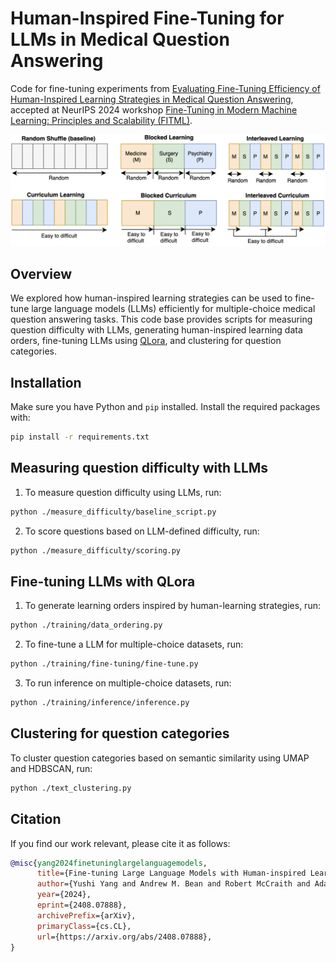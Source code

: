 # Human-Inspired Fine-Tuning for LLMs in Medical Question Answering

Code for fine-tuning experiments from [Evaluating Fine-Tuning Efficiency of Human-Inspired Learning Strategies in Medical Question Answering](https://arxiv.org/abs/2408.07888), accepted at NeurIPS 2024 workshop [Fine-Tuning in Modern Machine Learning: Principles and Scalability (FITML)](https://sites.google.com/view/neurips2024-ftw).

![Fine-tuning with human-inspired learning strategies](learning_orders.png)

## Overview

We explored how human-inspired learning strategies can be used to fine-tune large language models (LLMs) efficiently for multiple-choice medical question answering tasks. This code base provides scripts for measuring question difficulty with LLMs, generating human-inspired learning data orders, fine-tuning LLMs using [QLora](https://github.com/artidoro/qlora), and clustering for question categories.

## Installation

Make sure you have Python and `pip` installed. Install the required packages with:

```bash
pip install -r requirements.txt
```

## Measuring question difficulty with LLMs

1. To measure question difficulty using LLMs, run:
```bash
python ./measure_difficulty/baseline_script.py
```

2. To score questions based on LLM-defined difficulty, run:
```bash
python ./measure_difficulty/scoring.py
```

## Fine-tuning LLMs with QLora

1. To generate learning orders inspired by human-learning strategies, run:
```bash
python ./training/data_ordering.py
```

2. To fine-tune a LLM for multiple-choice datasets, run:
```bash
python ./training/fine-tuning/fine-tune.py
```

3. To run inference on multiple-choice datasets, run:
```bash
python ./training/inference/inference.py
```

## Clustering for question categories

To cluster question categories based on semantic similarity using UMAP and HDBSCAN, run:
```bash
python ./text_clustering.py
```

## Citation

If you find our work relevant, please cite it as follows:
```bibtex
@misc{yang2024finetuninglargelanguagemodels,
      title={Fine-tuning Large Language Models with Human-inspired Learning Strategies in Medical Question Answering}, 
      author={Yushi Yang and Andrew M. Bean and Robert McCraith and Adam Mahdi},
      year={2024},
      eprint={2408.07888},
      archivePrefix={arXiv},
      primaryClass={cs.CL},
      url={https://arxiv.org/abs/2408.07888}, 
}
```

